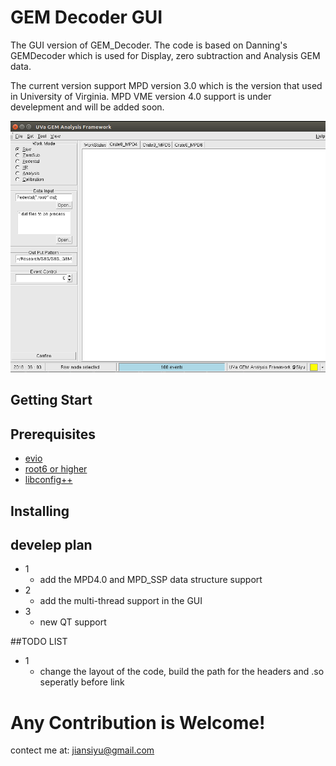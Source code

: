 # GEM Decoder GUI

 The GUI version of GEM_Decoder. The code is based on Danning's GEMDecoder which is used for Display, zero subtraction and Analysis GEM data.
 
 The current version support MPD version 3.0 which is the version that used in University of Virginia. MPD VME version 4.0 support is under develepment and will be added soon. 
 
![](root_gui.png)
## Getting Start

## Prerequisites

*	[evio](https://coda.jlab.org/drupal/content/event-io-evio)
*	[root6 or higher](https://root.cern.ch/downloading-root)
*	[libconfig++](http://www.hyperrealm.com/oss_libconfig.shtml)


## Installing


## develep plan

* 1
	* add the MPD4.0 and MPD_SSP data structure support
* 2
	* add the multi-thread support in the GUI
* 3
	* new QT support
	
##TODO LIST
* 1
	* change the layout of the code, build the path for the headers and .so seperatly before link
	
# Any Contribution is Welcome!

contect me at: jiansiyu@gmail.com
